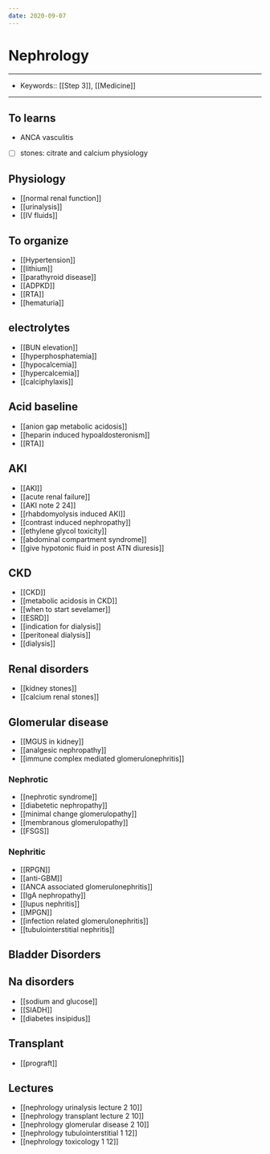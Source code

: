 ```yaml
---
date: 2020-09-07
---
```


# Nephrology
---

- Keywords:: [[Step 3]], [[Medicine]]
---

## To learns

- ANCA vasculitis
- [ ] stones: citrate and calcium physiology

## Physiology

- [[normal renal function]]
- [[urinalysis]]
- [[IV fluids]]

## To organize

- [[Hypertension]]
- [[lithium]]
- [[parathyroid disease]]
- [[ADPKD]]
- [[RTA]]
- [[hematuria]]

## electrolytes

- [[BUN elevation]]
- [[hyperphosphatemia]]
- [[hypocalcemia]]
- [[hypercalcemia]]
- [[calciphylaxis]]

## Acid baseline

- [[anion gap metabolic acidosis]]
- [[heparin induced hypoaldosteronism]]
- [[RTA]]

## AKI

- [[AKI]]
- [[acute renal failure]]
- [[AKI note 2 24]]
- [[rhabdomyolysis induced AKI]]
- [[contrast induced nephropathy]]
- [[ethylene glycol toxicity]]
- [[abdominal compartment syndrome]]
- [[give hypotonic fluid in post ATN diuresis]]

## CKD

- [[CKD]]
- [[metabolic acidosis in CKD]]
- [[when to start sevelamer]]
- [[ESRD]]
- [[indication for dialysis]]
- [[peritoneal dialysis]]
- [[dialysis]]

## Renal disorders

- [[kidney stones]]
- [[calcium renal stones]]

## Glomerular disease

- [[MGUS in kidney]]
- [[analgesic nephropathy]]
- [[immune complex mediated glomerulonephritis]]

### Nephrotic

- [[nephrotic syndrome]]
- [[diabetetic nephropathy]]
- [[minimal change glomerulopathy]]
- [[membranous glomerulopathy]]
- [[FSGS]]

### Nephritic

- [[RPGN]]
- [[anti-GBM]]
- [[ANCA associated glomerulonephritis]]
- [[IgA nephropathy]]
- [[lupus nephritis]]
- [[MPGN]]
- [[infection related glomerulonephritis]]
- [[tubulointerstitial nephritis]]

## Bladder Disorders

## Na disorders

- [[sodium and glucose]]
- [[SIADH]]
- [[diabetes insipidus]]

## Transplant
- [[prograft]]


## Lectures

- [[nephrology urinalysis lecture 2 10]]
- [[nephrology transplant lecture 2 10]]
- [[nephrology glomerular disease 2 10]]
- [[nephrology tubulointerstitial 1 12]]
- [[nephrology toxicology 1 12]]
